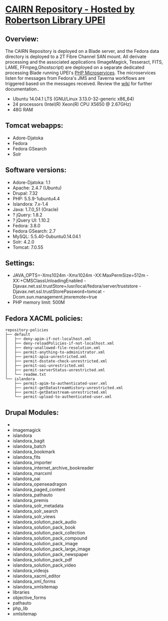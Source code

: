 # [CAIRN Repository - Hosted by Robertson Library UPEI](https://cairnrepo.org)

## Overview:

The CAIRN Repository is deployed on a Blade server, and the Fedora data directory is deployed to a 2T Fibre Channel SAN mount.  All derivate processing and the associated applications (ImageMagick, Tesseract, FITS, LAME, FFmpeg,Ghostscript) are deployed on a separate dedicated processing Blade running UPEI's [PHP Microservices](https://github.com/roblib/php_listeners). The microservices listen for messages from Fedora's JMS and Taverna workflows are triggered based on the messages received. Review the [wiki](https://github.com/roblib/php_listeners/wiki) for further documentation..

* Ubuntu 14.04.1 LTS (GNU/Linux 3.13.0-32-generic x86_64)
* 24 processors (Intel(R) Xeon(R) CPU X5650  @ 2.67GHz)
* 48G RAM

## Tomcat webapps:

* Adore-Djatoka
* Fedora
* Fedora GSearch
* Solr

## Software versions:

* Adore-Djatoka: 1.1
* Apache: 2.4.7 (Ubuntu)
* Drupal: 7.32
* PHP: 5.5.9-1ubuntu4.4
* Islandora: 7.x-1.4
* Java: 1.7.0_51 (Oracle)
* ? jQuery: 1.8.2
* ? jQuery UI: 1.10.2
* Fedora: 3.8.0
* Fedora GSearch: 2.7
* MySQL: 5.5.40-0ubuntu0.14.04.1
* Solr: 4.2.0
* Tomcat: 7.0.55

## Settings:

* JAVA_OPTS=-Xms1024m -Xmx1024m -XX:MaxPermSize=512m -XX:+CMSClassUnloadingEnabled -Djavax.net.ssl.trustStore=/usr/local/fedora/server/truststore -Djavax.net.ssl.trustStorePassword=tomcat -Dcom.sun.management.jmxremote=true
* PHP memory limit: 500M

## Fedora XACML policies:

```
repository-policies
├── default
│   ├── deny-apim-if-not-localhost.xml
│   ├── deny-reloadPolicies-if-not-localhost.xml
│   ├── deny-unallowed-file-resolution.xml
│   ├── permit-anything-to-administrator.xml
│   ├── permit-apia-unrestricted.xml
│   ├── permit-dsstate-check-unrestricted.xml
│   ├── permit-oai-unrestricted.xml
│   ├── permit-serverStatus-unrestricted.xml
│   └── readme.txt
└── islandora
    ├── permit-apim-to-authenticated-user.xml
    ├── permit-getDatastreamHistory-unrestricted.xml
    ├── permit-getDatastream-unrestricted.xml
    └── permit-upload-to-authenticated-user.xml
```

## Drupal Modules:

*
* imagemagick
* islandora
* islandora_bagit
* islandora_batch
* islandora_bookmark
* islandora_fits
* islandora_importer
* islandora_internet_archive_bookreader
* islandora_marcxml
* islandora_oai
* islandora_openseadragon
* islandora_paged_content
* islandora_pathauto
* islandora_premis
* islandora_solr_metadata
* islandora_solr_search
* islandora_solr_views
* islandora_solution_pack_audio
* islandora_solution_pack_book
* islandora_solution_pack_collection
* islandora_solution_pack_compound
* islandora_solution_pack_image
* islandora_solution_pack_large_image
* islandora_solution_pack_newspaper
* islandora_solution_pack_pdf
* islandora_solution_pack_video
* islandora_videojs
* islandora_xacml_editor
* islandora_xml_forms
* islandora_xmlsitemap
* libraries
* objective_forms
* pathauto
* php_lib
* xmlsitemap

